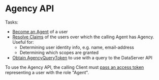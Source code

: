 # Agency API

Tasks:

* [Become an Agent](become_agent.md) of a user
* [Resolve Claims](resolve_claims.md) of the users over which the calling Agent has Agency. Useful for:
    * Determining user identity info, e.g. name, email-address
    * Determining which scopes are granted
* [Obtain AgencyQueryToken](obtain_agencyquerytoken.md) to use with a query to the DataServer API

To use the Agency API, the calling Client must [pass an access token](../getting_started/authorization.md) representing a user with the role "Agent".
